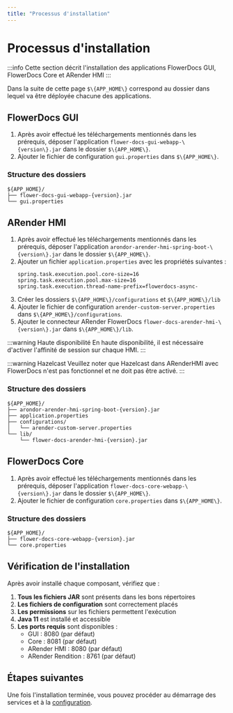 ```yaml
---
title: "Processus d'installation"
---
```


# Processus d'installation

:::info
Cette section décrit l'installation des applications FlowerDocs GUI, FlowerDocs Core et ARender HMI
:::

Dans la suite de cette page `$\{APP_HOME\}` correspond au dossier dans lequel va être déployée chacune des applications.

## FlowerDocs GUI

1. Après avoir effectué les téléchargements mentionnés dans les prérequis, déposer l'application `flower-docs-gui-webapp-\{version\}.jar` dans le dossier `$\{APP_HOME\}`.
2. Ajouter le fichier de configuration `gui.properties` dans `$\{APP_HOME\}`.

### Structure des dossiers
```
${APP_HOME}/
├── flower-docs-gui-webapp-{version}.jar
└── gui.properties
```

## ARender HMI

1. Après avoir effectué les téléchargements mentionnés dans les prérequis, déposer l'application `arondor-arender-hmi-spring-boot-\{version\}.jar` dans le dossier `$\{APP_HOME\}`.
2. Ajouter un fichier `application.properties` avec les propriétés suivantes :
   ```properties
   spring.task.execution.pool.core-size=16
   spring.task.execution.pool.max-size=16
   spring.task.execution.thread-name-prefix=flowerdocs-async-
   ```
3. Créer les dossiers `$\{APP_HOME\}/configurations` et `$\{APP_HOME\}/lib`
4. Ajouter le fichier de configuration `arender-custom-server.properties` dans `$\{APP_HOME\}/configurations`.
5. Ajouter le connecteur ARender FlowerDocs `flower-docs-arender-hmi-\{version\}.jar` dans `$\{APP_HOME\}/lib`.

:::warning Haute disponibilité
En haute disponibilité, il est nécessaire d'activer l'affinité de session sur chaque HMI.
:::

:::warning Hazelcast
Veuillez noter que Hazelcast dans ARenderHMI avec FlowerDocs n'est pas fonctionnel et ne doit pas être activé.
:::

### Structure des dossiers
```
${APP_HOME}/
├── arondor-arender-hmi-spring-boot-{version}.jar
├── application.properties
├── configurations/
│   └── arender-custom-server.properties
└── lib/
    └── flower-docs-arender-hmi-{version}.jar
```

## FlowerDocs Core

1. Après avoir effectué les téléchargements mentionnés dans les prérequis, déposer l'application `flower-docs-core-webapp-\{version\}.jar` dans le dossier `$\{APP_HOME\}`.
2. Ajouter le fichier de configuration `core.properties` dans `$\{APP_HOME\}`.

### Structure des dossiers
```
${APP_HOME}/
├── flower-docs-core-webapp-{version}.jar
└── core.properties
```

## Vérification de l'installation

Après avoir installé chaque composant, vérifiez que :

1. **Tous les fichiers JAR** sont présents dans les bons répertoires
2. **Les fichiers de configuration** sont correctement placés
3. **Les permissions** sur les fichiers permettent l'exécution
4. **Java 11** est installé et accessible
5. **Les ports requis** sont disponibles :
   - GUI : 8080 (par défaut)
   - Core : 8081 (par défaut) 
   - ARender HMI : 8080 (par défaut)
   - ARender Rendition : 8761 (par défaut)

## Étapes suivantes

Une fois l'installation terminée, vous pouvez procéder au démarrage des services et à la [configuration](../configuration/).